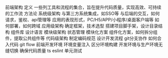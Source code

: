 前端架构
    定义
        一些列工具和流程的集合，旨在提升代码质量，实现高效、可持续的工作流
    方法论
        系统级架构
            与第三方系统集成，如SSO等
            与后端的交互，如何请求，鉴权、api管理等
            应用的表现形式，PC/H5/APP/小程序/桌面客户端等
            如何部署，如何跨域
        应用级架构
            确定框架，技术选型
            搭建项目脚手架，设计目录结构
            组件库
            设计语言
        模块级架构
            状态管理
            模块化方案
            组件化方案，如何拆分组件，提取公共组件等
        代码级架构
            制定编码规范
            设计开发流程
                git分支协作
                    如何合入代码
                    git flow
                前端开发环境
                    环境变量注入
                    区分环境构建
                    开发环境与生产环境无缝切换
            确保代码质量
                ts
                eslint
                单元测试
